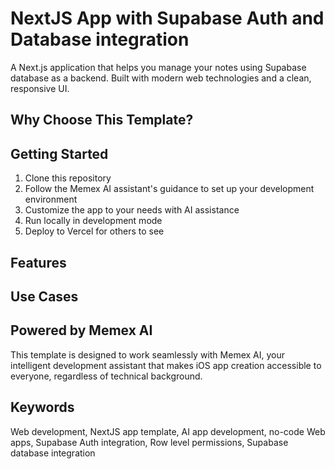 # NextJS App with Supabase Auth and Database integration


A Next.js application that helps you manage your notes using Supabase database as a backend. Built with modern web technologies and a clean, responsive UI.


## Why Choose This Template?



## Getting Started

1. Clone this repository
2. Follow the Memex AI assistant's guidance to set up your development environment
3. Customize the app to your needs with AI assistance
4. Run locally in development mode
5. Deploy to Vercel for others to see

## Features



## Use Cases



## Powered by Memex AI

This template is designed to work seamlessly with Memex AI, your intelligent development assistant that makes iOS app creation accessible to everyone, regardless of technical background.

## Keywords

Web development, NextJS app template, AI app development, no-code Web apps, Supabase Auth integration, Row level permissions, Supabase database integration